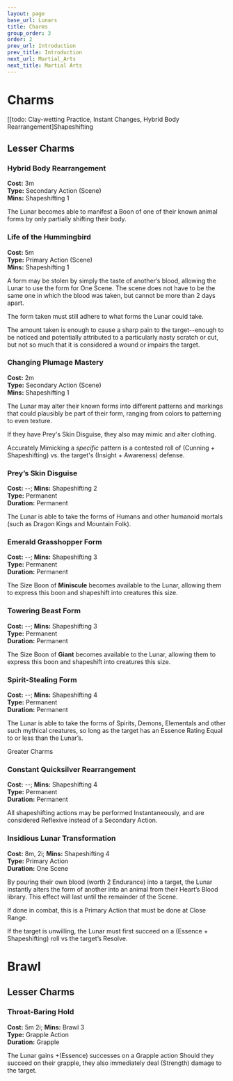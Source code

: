 ```yaml
---
layout: page
base_url: Lunars
title: Charms
group_order: 3
order: 2
prev_url: Introduction
prev_title: Introduction
next_url: Martial_Arts
next_title: Martial Arts
---
```


Charms
======

\[\[todo: Clay-wetting Practice, Instant Changes, Hybrid Body
Rearrangement\]Shapeshifting

Lesser Charms
-------------

### Hybrid Body Rearrangement

**Cost:** 3m  
**Type:** Secondary Action (Scene)  
**Mins:** Shapeshifting 1

The Lunar becomes able to manifest a Boon of one of their known animal
forms by only partially shifting their body.

### Life of the Hummingbird

**Cost:** 5m  
**Type:** Primary Action (Scene)  
**Mins:** Shapeshifting 1

A form may be stolen by simply the taste of another’s blood, allowing
the Lunar to use the form for One Scene. The scene does not have to be
the same one in which the blood was taken, but cannot be more than 2
days apart.

The form taken must still adhere to what forms the Lunar could take.

The amount taken is enough to cause a sharp pain to the target--enough
to be noticed and potentially attributed to a particularly nasty scratch
or cut, but not so much that it is considered a wound or impairs the
target.

### Changing Plumage Mastery

**Cost:** 2m  
**Type:** Secondary Action (Scene)  
**Mins:** Shapeshifting 1

The Lunar may alter their known forms into different patterns and
markings that could plausibly be part of their form, ranging from colors
to patterning to even texture.

If they have Prey's Skin Disguise, they also may mimic and alter
clothing.

Accurately Mimicking a *specific* pattern is a contested roll of
(Cunning + Shapeshifting) vs. the target's (Insight + Awareness)
defense.

### Prey’s Skin Disguise

**Cost:** --; **Mins:** Shapeshifting 2  
**Type:** Permanent  
**Duration:** Permanent

The Lunar is able to take the forms of Humans and other humanoid mortals
(such as Dragon Kings and Mountain Folk).

### Emerald Grasshopper Form

**Cost:** --; **Mins:** Shapeshifting 3  
**Type:** Permanent  
**Duration:** Permanent

The Size Boon of **Miniscule** becomes available to the Lunar, allowing
them to express this boon and shapeshift into creatures this size.

### Towering Beast Form

**Cost:** --; **Mins:** Shapeshifting 3  
**Type:** Permanent  
**Duration:** Permanent

The Size Boon of **Giant** becomes available to the Lunar, allowing them
to express this boon and shapeshift into creatures this size.

### Spirit-Stealing Form

**Cost:** --; **Mins:** Shapeshifting 4  
**Type:** Permanent  
**Duration:** Permanent

The Lunar is able to take the forms of Spirits, Demons, Elementals and
other such mythical creatures, so long as the target has an Essence
Rating Equal to or less than the Lunar’s.

Greater Charms

### Constant Quicksilver Rearrangement

**Cost:** --; **Mins:** Shapeshifting 4  
**Type:** Permanent  
**Duration:** Permanent

All shapeshifting actions may be performed Instantaneously, and are
considered Reflexive instead of a Secondary Action.

### Insidious Lunar Transformation

**Cost:** 8m, 2i; **Mins:** Shapeshifting 4  
**Type:** Primary Action  
**Duration:** One Scene

By pouring their own blood (worth 2 Endurance) into a target, the Lunar
instantly alters the form of another into an animal from their Heart’s
Blood library. This effect will last until the remainder of the Scene.

If done in combat, this is a Primary Action that must be done at Close
Range.

If the target is unwilling, the Lunar must first succeed on a (Essence +
Shapeshifting) roll vs the target’s Resolve.

Brawl
=====

Lesser Charms
-------------

### Throat-Baring Hold

**Cost:** 5m 2i; **Mins:** Brawl 3  
**Type:** Grapple Action  
**Duration:** Grapple

The Lunar gains +(Essence) successes on a Grapple action Should they
succeed on their grapple, they also immediately deal (Strength) damage
to the target.

